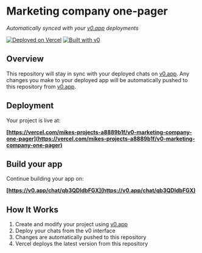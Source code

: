 # Marketing company one-pager

*Automatically synced with your [v0.app](https://v0.app) deployments*

[![Deployed on Vercel](https://img.shields.io/badge/Deployed%20on-Vercel-black?style=for-the-badge&logo=vercel)](https://vercel.com/mikes-projects-a8889b1f/v0-marketing-company-one-pager)
[![Built with v0](https://img.shields.io/badge/Built%20with-v0.app-black?style=for-the-badge)](https://v0.app/chat/qb3QDldbFGX)

## Overview

This repository will stay in sync with your deployed chats on [v0.app](https://v0.app).
Any changes you make to your deployed app will be automatically pushed to this repository from [v0.app](https://v0.app).

## Deployment

Your project is live at:

**[https://vercel.com/mikes-projects-a8889b1f/v0-marketing-company-one-pager](https://vercel.com/mikes-projects-a8889b1f/v0-marketing-company-one-pager)**

## Build your app

Continue building your app on:

**[https://v0.app/chat/qb3QDldbFGX](https://v0.app/chat/qb3QDldbFGX)**

## How It Works

1. Create and modify your project using [v0.app](https://v0.app)
2. Deploy your chats from the v0 interface
3. Changes are automatically pushed to this repository
4. Vercel deploys the latest version from this repository

